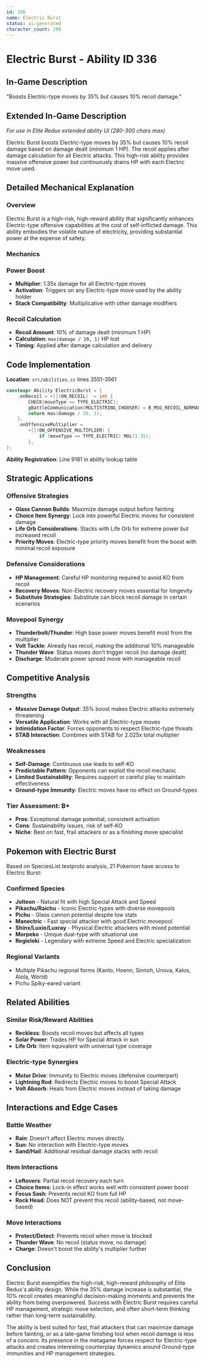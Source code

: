 ```yaml
---
id: 336
name: Electric Burst
status: ai-generated
character_count: 298
---
```


# Electric Burst - Ability ID 336

## In-Game Description
"Boosts Electric-type moves by 35% but causes 10% recoil damage."

## Extended In-Game Description
*For use in Elite Redux extended ability UI (280-300 chars max)*

Electric Burst boosts Electric-type moves by 35% but causes 10% recoil damage based on damage dealt (minimum 1 HP). The recoil applies after damage calculation for all Electric attacks. This high-risk ability provides massive offensive power but continuously drains HP with each Electric move used.

## Detailed Mechanical Explanation

### Overview

Electric Burst is a high-risk, high-reward ability that significantly enhances Electric-type offensive capabilities at the cost of self-inflicted damage. This ability embodies the volatile nature of electricity, providing substantial power at the expense of safety.

### Mechanics

### Power Boost
- **Multiplier**: 1.35x damage for all Electric-type moves
- **Activation**: Triggers on any Electric-type move used by the ability holder
- **Stack Compatibility**: Multiplicative with other damage modifiers

### Recoil Calculation
- **Recoil Amount**: 10% of damage dealt (minimum 1 HP)
- **Calculation**: `max(damage / 20, 1)` HP lost
- **Timing**: Applied after damage calculation and delivery

## Code Implementation

**Location**: `src/abilities.cc` lines 3551-3561

```cpp
constexpr Ability ElectricBurst = {
    .onRecoil = +[](ON_RECOIL) -> int {
        CHECK(moveType == TYPE_ELECTRIC);
        gBattleCommunication[MULTISTRING_CHOOSER] = B_MSG_RECOIL_NORMAL;
        return max(damage / 20, 1);
    },
    .onOffensiveMultiplier =
        +[](ON_OFFENSIVE_MULTIPLIER) {
            if (moveType == TYPE_ELECTRIC) MUL(1.35);
        },
};
```

**Ability Registration**: Line 9181 in ability lookup table

## Strategic Applications

### Offensive Strategies
- **Glass Cannon Builds**: Maximize damage output before fainting
- **Choice Item Synergy**: Lock into powerful Electric moves for consistent damage
- **Life Orb Considerations**: Stacks with Life Orb for extreme power but increased recoil
- **Priority Moves**: Electric-type priority moves benefit from the boost with minimal recoil exposure

### Defensive Considerations
- **HP Management**: Careful HP monitoring required to avoid KO from recoil
- **Recovery Moves**: Non-Electric recovery moves essential for longevity
- **Substitute Strategies**: Substitute can block recoil damage in certain scenarios

### Movepool Synergy
- **Thunderbolt/Thunder**: High base power moves benefit most from the multiplier
- **Volt Tackle**: Already has recoil, making the additional 10% manageable
- **Thunder Wave**: Status moves don't trigger recoil (no damage dealt)
- **Discharge**: Moderate power spread move with manageable recoil

## Competitive Analysis

### Strengths
- **Massive Damage Output**: 35% boost makes Electric attacks extremely threatening
- **Versatile Application**: Works with all Electric-type moves
- **Intimidation Factor**: Forces opponents to respect Electric-type threats
- **STAB Interaction**: Combines with STAB for 2.025x total multiplier

### Weaknesses
- **Self-Damage**: Continuous use leads to self-KO
- **Predictable Pattern**: Opponents can exploit the recoil mechanic
- **Limited Sustainability**: Requires support or careful play to maintain effectiveness
- **Ground-type Immunity**: Electric moves have no effect on Ground-types

### Tier Assessment: B+
- **Pros**: Exceptional damage potential, consistent activation
- **Cons**: Sustainability issues, risk of self-KO
- **Niche**: Best on fast, frail attackers or as a finishing move specialist

## Pokemon with Electric Burst

Based on SpeciesList.textproto analysis, 21 Pokemon have access to Electric Burst:

### Confirmed Species
- **Jolteon** - Natural fit with high Special Attack and Speed
- **Pikachu/Raichu** - Iconic Electric-types with diverse movepools
- **Pichu** - Glass cannon potential despite low stats
- **Manectric** - Fast special attacker with good Electric movepool
- **Shinx/Luxio/Luxray** - Physical Electric attackers with mixed potential
- **Morpeko** - Unique dual-type with situational use
- **Regieleki** - Legendary with extreme Speed and Electric specialization

### Regional Variants
- Multiple Pikachu regional forms (Kanto, Hoenn, Sinnoh, Unova, Kalos, Alola, World)
- Pichu Spiky-eared variant

## Related Abilities

### Similar Risk/Reward Abilities
- **Reckless**: Boosts recoil moves but affects all types
- **Solar Power**: Trades HP for Special Attack in sun
- **Life Orb**: Item equivalent with universal type coverage

### Electric-type Synergies
- **Motor Drive**: Immunity to Electric moves (defensive counterpart)
- **Lightning Rod**: Redirects Electric moves to boost Special Attack
- **Volt Absorb**: Heals from Electric moves instead of taking damage

## Interactions and Edge Cases

### Battle Weather
- **Rain**: Doesn't affect Electric moves directly
- **Sun**: No interaction with Electric-type moves
- **Sand/Hail**: Additional residual damage stacks with recoil

### Item Interactions
- **Leftovers**: Partial recoil recovery each turn
- **Choice Items**: Lock-in effect works well with consistent power boost
- **Focus Sash**: Prevents recoil KO from full HP
- **Rock Head**: Does NOT prevent this recoil (ability-based, not move-based)

### Move Interactions
- **Protect/Detect**: Prevents recoil when move is blocked
- **Thunder Wave**: No recoil (status move, no damage)
- **Charge**: Doesn't boost the ability's multiplier further

## Conclusion

Electric Burst exemplifies the high-risk, high-reward philosophy of Elite Redux's ability design. While the 35% damage increase is substantial, the 10% recoil creates meaningful decision-making moments and prevents the ability from being overpowered. Success with Electric Burst requires careful HP management, strategic move selection, and often short-term thinking rather than long-term sustainability.

The ability is best suited for fast, frail attackers that can maximize damage before fainting, or as a late-game finishing tool when recoil damage is less of a concern. Its presence in the metagame forces respect for Electric-type attacks and creates interesting counterplay dynamics around Ground-type immunities and HP management strategies.

